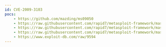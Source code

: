 ```yaml
---
id: CVE-2009-3103
pocs:
    - https://github.com/mazding/ms09050
    - https://raw.githubusercontent.com/rapid7/metasploit-framework/master/modules/auxiliary/dos/windows/smb/ms09_050_smb2_negotiate_pidhigh.rb
    - https://raw.githubusercontent.com/rapid7/metasploit-framework/master/modules/auxiliary/dos/windows/smb/ms09_050_smb2_session_logoff.rb
    - https://raw.githubusercontent.com/rapid7/metasploit-framework/master/modules/exploits/windows/smb/ms09_050_smb2_negotiate_func_index.rb
    - https://www.exploit-db.com/raw/9594
---
```

